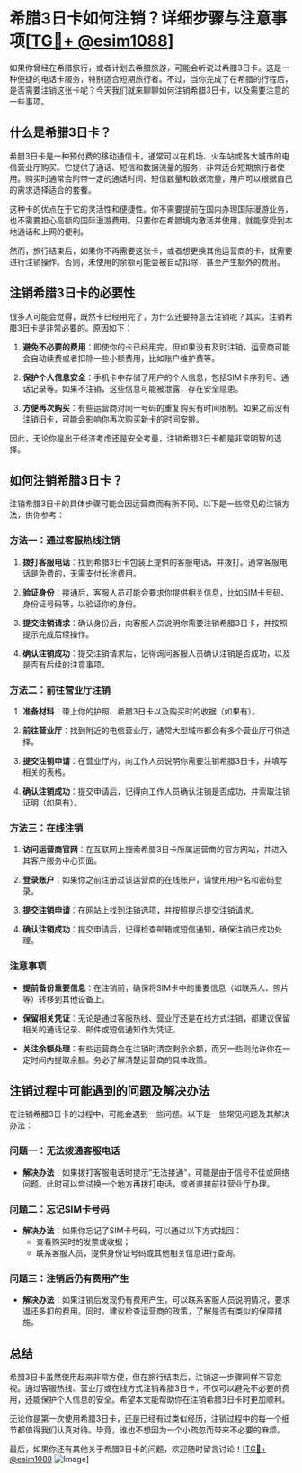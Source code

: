 # 希腊3日卡如何注销？详细步骤与注意事项[[TG💪+ @esim1088](https://t.me/s/esim1088)]

如果你曾经在希腊旅行，或者计划去希腊旅游，可能会听说过希腊3日卡。这是一种便捷的电话卡服务，特别适合短期旅行者。不过，当你完成了在希腊的行程后，是否需要注销这张卡呢？今天我们就来聊聊如何注销希腊3日卡，以及需要注意的一些事项。

## 什么是希腊3日卡？

希腊3日卡是一种预付费的移动通信卡，通常可以在机场、火车站或各大城市的电信营业厅购买。它提供了通话、短信和数据流量的服务，非常适合短期旅行者使用。购买时通常会附带一定的通话时间、短信数量和数据流量，用户可以根据自己的需求选择适合的套餐。

这种卡的优点在于它的灵活性和便捷性。你不需要提前在国内办理国际漫游业务，也不需要担心高额的国际漫游费用。只要你在希腊境内激活并使用，就能享受到本地通话和上网的便利。

然而，旅行结束后，如果你不再需要这张卡，或者想更换其他运营商的卡，就需要进行注销操作。否则，未使用的余额可能会被自动扣除，甚至产生额外的费用。

## 注销希腊3日卡的必要性

很多人可能会觉得，既然卡已经用完了，为什么还要特意去注销呢？其实，注销希腊3日卡是非常必要的。原因如下：

1. **避免不必要的费用**：即使你的卡已经用完，但如果没有及时注销，运营商可能会自动续费或者扣除一些小额费用，比如账户维护费等。
   
2. **保护个人信息安全**：手机卡中存储了用户的个人信息，包括SIM卡序列号、通话记录等。如果不注销，这些信息可能被泄露，存在安全隐患。

3. **方便再次购买**：有些运营商对同一号码的重复购买有时间限制。如果之前没有注销旧卡，可能会影响你再次购买新卡的时间安排。

因此，无论你是出于经济考虑还是安全考量，注销希腊3日卡都是非常明智的选择。

## 如何注销希腊3日卡？

注销希腊3日卡的具体步骤可能会因运营商而有所不同。以下是一些常见的注销方法，供你参考：

### 方法一：通过客服热线注销

1. **拨打客服电话**：找到希腊3日卡包装上提供的客服电话，并拨打。通常客服电话是免费的，无需支付长途费用。
   
2. **验证身份**：接通后，客服人员可能会要求你提供相关信息，比如SIM卡号码、身份证号码等，以验证你的身份。

3. **提交注销请求**：确认身份后，向客服人员说明你需要注销希腊3日卡，并按照提示完成后续操作。

4. **确认注销成功**：提交注销请求后，记得询问客服人员确认注销是否成功，以及是否有后续的注意事项。

### 方法二：前往营业厅注销

1. **准备材料**：带上你的护照、希腊3日卡以及购买时的收据（如果有）。

2. **前往营业厅**：找到附近的电信营业厅，通常大型城市都会有多个营业厅可供选择。

3. **提交注销申请**：在营业厅内，向工作人员说明你需要注销希腊3日卡，并填写相关的表格。

4. **确认注销成功**：提交申请后，记得向工作人员确认注销是否成功，并索取注销证明（如果有）。

### 方法三：在线注销

1. **访问运营商官网**：在互联网上搜索希腊3日卡所属运营商的官方网站，并进入其客户服务中心页面。

2. **登录账户**：如果你之前注册过该运营商的在线账户，请使用用户名和密码登录。

3. **提交注销申请**：在网站上找到注销选项，并按照提示提交注销请求。

4. **确认注销成功**：提交申请后，记得检查邮箱或短信通知，确保注销已成功处理。

### 注意事项

- **提前备份重要信息**：在注销前，确保将SIM卡中的重要信息（如联系人、照片等）转移到其他设备上。
  
- **保留相关凭证**：无论是通过客服热线、营业厅还是在线方式注销，都建议保留相关的通话记录、邮件或短信通知作为凭证。

- **关注余额处理**：有些运营商会在注销时清空剩余余额，而另一些则允许你在一定时间内提取余额。务必了解清楚运营商的具体政策。

## 注销过程中可能遇到的问题及解决办法

在注销希腊3日卡的过程中，可能会遇到一些问题。以下是一些常见问题及其解决办法：

### 问题一：无法拨通客服电话

- **解决办法**：如果拨打客服电话时提示“无法接通”，可能是由于信号不佳或网络问题。此时可以尝试换一个地方再拨打电话，或者直接前往营业厅办理。

### 问题二：忘记SIM卡号码

- **解决办法**：如果你忘记了SIM卡号码，可以通过以下方式找回：
  - 查看购买时的发票或收据；
  - 联系客服人员，提供身份证号码或其他相关信息进行查询。

### 问题三：注销后仍有费用产生

- **解决办法**：如果注销后发现仍有费用产生，可以联系客服人员说明情况，要求退还多扣的费用。同时，建议检查运营商的政策，了解是否有类似的保障措施。

## 总结

希腊3日卡虽然使用起来非常方便，但在旅行结束后，注销这一步骤同样不容忽视。通过客服热线、营业厅或在线方式注销希腊3日卡，不仅可以避免不必要的费用，还能保护个人信息的安全。希望本文能帮助你在注销希腊3日卡时更加顺利。

无论你是第一次使用希腊3日卡，还是已经有过类似经历，注销过程中的每一个细节都值得我们认真对待。毕竟，谁也不想因为一个小疏忽而带来不必要的麻烦。

最后，如果你还有其他关于希腊3日卡的问题，欢迎随时留言讨论！[[TG💪+ @esim1088](https://t.me/s/esim1088) ![Image](https://i.postimg.cc/4NQfJmqS/Snipaste-2025-05-13-00-14-12.png)]